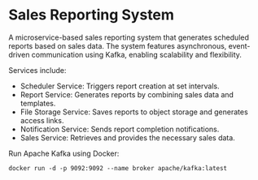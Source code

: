 # Sales Reporting System
A microservice-based sales reporting system that generates scheduled reports based on sales data. The system features asynchronous, event-driven communication using Kafka, enabling scalability and flexibility. 

Services include:

- Scheduler Service: Triggers report creation at set intervals.
- Report Service: Generates reports by combining sales data and templates.
- File Storage Service: Saves reports to object storage and generates access links.
- Notification Service: Sends report completion notifications.
- Sales Service: Retrieves and provides the necessary sales data.

Run Apache Kafka using Docker: <br/>

```
docker run -d -p 9092:9092 --name broker apache/kafka:latest
```
